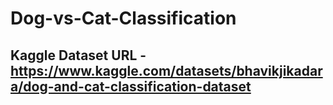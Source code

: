 # Dog-vs-Cat-Classification

## Kaggle Dataset URL - https://www.kaggle.com/datasets/bhavikjikadara/dog-and-cat-classification-dataset
